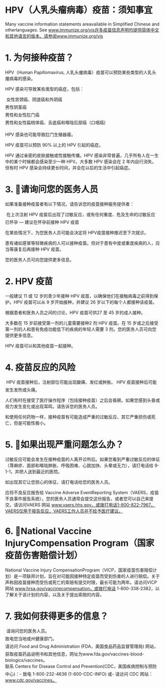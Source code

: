 # HPV（人乳头瘤病毒）疫苗：须知事宜  

Many vaccine information statements areavailable in Simplified Chinese and otherlanguages. See www.immunize.org/vis许多疫苗信息声明均提供简体中文和其他语言的版本。请参阅www.immunize.org/vis  

# 1. 为何接种疫苗？  

HPV（Human Papillomavirus, 人乳头瘤病毒）疫苗可以预防某些类型的人乳头瘤病毒的感染。  

HPV 感染可导致某些类型的癌症，包括：  

	女性宫颈癌、阴道癌和外阴癌  
	男性阴茎癌  
	男性和女性肛门癌  
	男性和女性扁桃体癌、舌底癌和喉咙后部癌（口咽癌)  

HPV 感染也可能导致肛门生殖器瘘。  

HPV 疫苗可以预防 90% 以上的 HPV 引起的癌症。  

HPV 通过亲密的皮肤接触或性接触传播。HPV 感染非常普遍，几乎所有人在一生中的某个时候都会感染至少一种 HPV。大多数 HPV 感染会在 2 年内自行消失。但有时 HPV 感染会持续更长时间，并会在以后的生活中引起癌症。  

# 3. 请询问您的医务人员  

如果准备接种疫苗者有以下情况，请告诉您的疫苗接种服务提供者：  

	在上次注射 HPV 疫苗后出现了过敏反应，或有任何重度、危及生命的过敏反应	已怀孕 — 建议在怀孕前接种 HPV 疫苗  

在某些情况下，为您医务人员可能会决定将 HPV疫苗接种推迟至下次就诊。  

患有诸如感冒等轻微疾病的人可以接种疫苗。但对于患有中度或重度疾病的人，应当等康复后再接种 HPV 疫苗。  

您的医务人员可向您提供更多信息。  

# 2. HPV 疫苗  

一般建议 11 或 12 岁的青少年接种 HPV 疫苗，以确保他们在接触病毒之前得到保护。HPV 疫苗可以从 9 岁开始接种，并建议 26 岁以下的每个人都接种该疫苗。  

根据患者和医务人员之间的讨论，HPV 疫苗可供27 至 45 岁的成人接种。  

大多数在 15 岁前接受第一剂的儿童需要接种2 剂 HPV 疫苗。在 15 岁或之后接受第一剂的人和患有免疫功能低下的疾病的年轻人需要 3 剂。您的医务人员可向您提供更多信息。  

HPV 疫苗可以和其他疫苗一起接种。  

# 4. 疫苗反应的风险  

	HPV 疫苗接种后，注射部位可能出现酸痛、发红或肿胀。	HPV 疫苗接种后可能发生发热或头痛。  

人们有时在接受了医疗操作程序（包括接种疫苗）之后会昏厥。如果您感到头昏或视力发生变化或出现耳鸣，请告诉您的医务人员。  

和使用任何药物一样，接种疫苗有可能造成严重的过敏反应、其它严重损伤或死亡，但是可能性极小。  

# 5. 如果出现严重问题怎么办？  

过敏反应可能会发生在接种疫苗的人离开诊所后。如果您看到严重过敏反应的体征（荨麻疹、面部和喉咙肿胀、呼吸困难、心跳加快、头晕或无力），请打电话给 9-1-1，并把人送到最近的医院。  

如出现其它让您担心的体征，请打电话给您的医务人员。  

应将不良反应报告给 Vaccine Adverse EventReporting System（VAERS，疫苗不良事件报告系统）。您的医务人员通常会提交这份报告，或者您可以自己来提交。请访问VAERS 网站 www.vaers.hhs.gov，或拨打电话1-800-822-7967。VAERS仅用于报告反应，VAERS工作人员并不给予医疗建议。  

# 6. National Vaccine InjuryCompensation Program（国家疫苗伤害赔偿计划）  

National Vaccine Injury CompensationProgram（VICP，国家疫苗伤害赔偿计划）是一项联邦计划，旨在对可能因接种特定疫苗而受到伤害的人进行赔偿。关于声称因疫苗接种而受伤或死亡的索赔有提交时限，最长可能为两年。请访问VICP 网站 www.hrsa.gov/vaccinecompensation，或拨打电话 1-800-338-2382，以了解关于该计划的内容，以及关于提出索赔的内容。  

# 7. 我如何获得更多的信息？  

	请询问您的医务人员。  
	致电您当地或州健康部门。  
	请访问 Food and Drug Administration (FDA，美国食品药品监督管理局) 网站，获取疫苗药品说明书和其他信息，网址为www.fda.gov/vaccines-blood-biologics/vaccines。  
	联系 Centers for Disease Control and Prevention(CDC，美国疾病控制与预防中心)：-	致电 1-800-232-4636 (1-800-CDC-INFO) 或-	请访问 CDC 网站：www.cdc.gov/vaccines。  